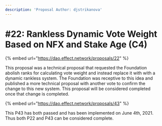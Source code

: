 ```yaml
---
description: 'Proposal Author: djstrikanova'
---
```


# #22: Rankless Dynamic Vote Weight Based on NFX and Stake Age (C4)

{% embed url="https://dao.effect.network/proposals/22" %}

This proposal was a technical proposal that requested the Foundation abolish ranks for calculating vote weight and instead replace it with with a dynamic rankless system. The Foundation was receptive to this idea and published a more technical proposal with another vote to confirm the change to this new system. This proposal will be considered completed once that change is completed.&#x20;

{% embed url="https://dao.effect.network/proposals/43" %}

This P43 has both passed and has been implemented on June 4th, 2021. Thus both P22 and P43 can be considered complete.
